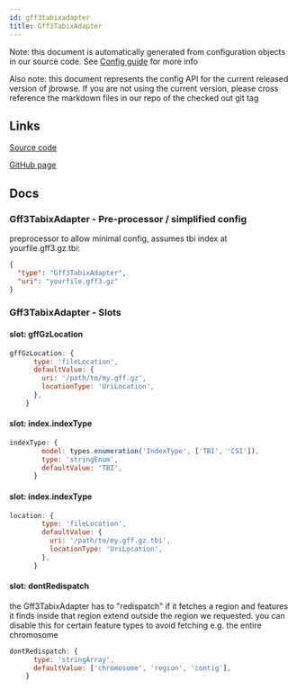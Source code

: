 ```yaml
---
id: gff3tabixadapter
title: Gff3TabixAdapter
---
```


Note: this document is automatically generated from configuration objects in our
source code. See [Config guide](/docs/config_guide) for more info

Also note: this document represents the config API for the current released
version of jbrowse. If you are not using the current version, please cross
reference the markdown files in our repo of the checked out git tag

## Links

[Source code](https://github.com/GMOD/jbrowse-components/blob/main/plugins/gff3/src/Gff3TabixAdapter/configSchema.ts)

[GitHub page](https://github.com/GMOD/jbrowse-components/tree/main/website/docs/config/Gff3TabixAdapter.md)

## Docs

### Gff3TabixAdapter - Pre-processor / simplified config

preprocessor to allow minimal config, assumes tbi index at yourfile.gff3.gz.tbi:

```json
{
  "type": "Gff3TabixAdapter",
  "uri": "yourfile.gff3.gz"
}
```

### Gff3TabixAdapter - Slots

#### slot: gffGzLocation

```js
gffGzLocation: {
      type: 'fileLocation',
      defaultValue: {
        uri: '/path/to/my.gff.gz',
        locationType: 'UriLocation',
      },
    }
```

#### slot: index.indexType

```js
indexType: {
        model: types.enumeration('IndexType', ['TBI', 'CSI']),
        type: 'stringEnum',
        defaultValue: 'TBI',
      }
```

#### slot: index.indexType

```js
location: {
        type: 'fileLocation',
        defaultValue: {
          uri: '/path/to/my.gff.gz.tbi',
          locationType: 'UriLocation',
        },
      }
```

#### slot: dontRedispatch

the Gff3TabixAdapter has to "redispatch" if it fetches a region and features it
finds inside that region extend outside the region we requested. you can disable
this for certain feature types to avoid fetching e.g. the entire chromosome

```js
dontRedispatch: {
      type: 'stringArray',
      defaultValue: ['chromosome', 'region', 'contig'],
    }
```
